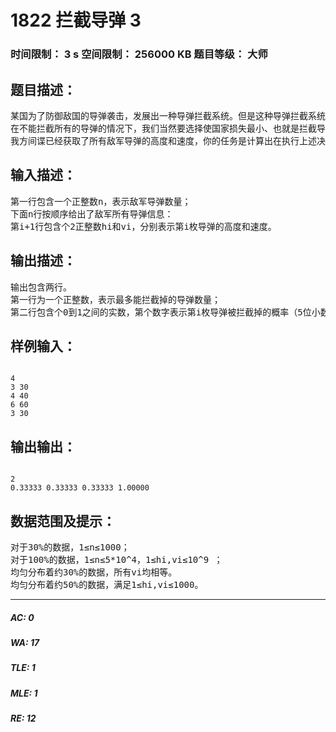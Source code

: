 # 1822 拦截导弹 3   
### 时间限制： 3 s     空间限制： 256000 KB     题目等级： 大师  
## 题目描述：  

<pre>
某国为了防御敌国的导弹袭击，发展出一种导弹拦截系统。但是这种导弹拦截系统有一个缺陷：虽然它的第一发炮弹能够到达任意的高度、并且能够拦截任意速度的导弹，但是以后每一发炮弹都不能高于前一发的高度，其拦截的导弹的飞行速度也不能大于前一发。某天，雷达捕捉到敌国的导弹来袭。由于该系统还在试用阶段，所以只有一套系统，因此有可能不能拦截所有的导弹。 
在不能拦截所有的导弹的情况下，我们当然要选择使国家损失最小、也就是拦截导弹的数量最多的方案。但是拦截导弹数量的最多的方案有可能有多个，如果有多个最优方案，那么我们会随机选取一个作为最终的拦截导弹行动蓝图。
我方间谍已经获取了所有敌军导弹的高度和速度，你的任务是计算出在执行上述决策时，每枚导弹被拦截掉的概率。
</pre>
  
  
## 输入描述：  

<pre>
第一行包含一个正整数n，表示敌军导弹数量；
下面n行按顺序给出了敌军所有导弹信息：
第i+1行包含个2正整数hi和vi，分别表示第i枚导弹的高度和速度。
</pre>
  
  
## 输出描述：  

<pre>
输出包含两行。
第一行为一个正整数，表示最多能拦截掉的导弹数量；
第二行包含个0到1之间的实数，第个数字表示第i枚导弹被拦截掉的概率（5位小数）。
</pre>
  
  
## 样例输入：  

<pre><code>
4
3 30
4 40
6 60
3 30
</code></pre>
  
  
## 输出输出：  

<pre><code>
2
0.33333 0.33333 0.33333 1.00000
</code></pre>
  
  
## 数据范围及提示：  

<pre>
对于30%的数据，1≤n≤1000；
对于100%的数据，1≤n≤5*10^4，1≤hi,vi≤10^9 ；
均匀分布着约30%的数据，所有vi均相等。
均匀分布着约50%的数据，满足1≤hi,vi≤1000。
</pre>
  
  
***  

##### AC: 0  
##### WA: 17  
##### TLE: 1  
##### MLE: 1  
##### RE: 12  
